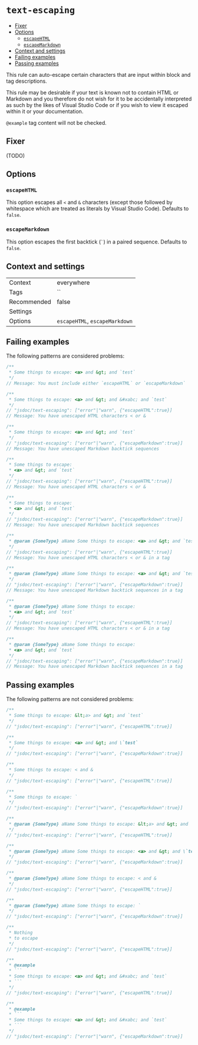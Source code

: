 <a name="user-content-text-escaping"></a>
<a name="text-escaping"></a>
# <code>text-escaping</code>

* [Fixer](#user-content-text-escaping-fixer)
* [Options](#user-content-text-escaping-options)
    * [`escapeHTML`](#user-content-text-escaping-options-escapehtml)
    * [`escapeMarkdown`](#user-content-text-escaping-options-escapemarkdown)
* [Context and settings](#user-content-text-escaping-context-and-settings)
* [Failing examples](#user-content-text-escaping-failing-examples)
* [Passing examples](#user-content-text-escaping-passing-examples)


This rule can auto-escape certain characters that are input within block and
tag descriptions.

This rule may be desirable if your text is known not to contain HTML or
Markdown and you therefore do not wish for it to be accidentally interpreted
as such by the likes of Visual Studio Code or if you wish to view it escaped
within it or your documentation.

`@example` tag content will not be checked.

<a name="user-content-text-escaping-fixer"></a>
<a name="text-escaping-fixer"></a>
## Fixer

(TODO)

<a name="user-content-text-escaping-options"></a>
<a name="text-escaping-options"></a>
## Options

<a name="user-content-text-escaping-options-escapehtml"></a>
<a name="text-escaping-options-escapehtml"></a>
### <code>escapeHTML</code>

This option escapes all `<` and `&` characters (except those followed by
whitespace which are treated as literals by Visual Studio Code). Defaults to
`false`.

<a name="user-content-text-escaping-options-escapemarkdown"></a>
<a name="text-escaping-options-escapemarkdown"></a>
### <code>escapeMarkdown</code>

This option escapes the first backtick (`` ` ``) in a paired sequence.
Defaults to `false`.

<a name="user-content-text-escaping-context-and-settings"></a>
<a name="text-escaping-context-and-settings"></a>
## Context and settings

|||
|---|---|
|Context|everywhere|
|Tags|``|
|Recommended|false|
|Settings||
|Options|`escapeHTML`, `escapeMarkdown`|

<a name="user-content-text-escaping-failing-examples"></a>
<a name="text-escaping-failing-examples"></a>
## Failing examples

The following patterns are considered problems:

````ts
/**
 * Some things to escape: <a> and &gt; and `test`
 */
// Message: You must include either `escapeHTML` or `escapeMarkdown`

/**
 * Some things to escape: <a> and &gt; and &#xabc; and `test`
 */
// "jsdoc/text-escaping": ["error"|"warn", {"escapeHTML":true}]
// Message: You have unescaped HTML characters < or &

/**
 * Some things to escape: <a> and &gt; and `test`
 */
// "jsdoc/text-escaping": ["error"|"warn", {"escapeMarkdown":true}]
// Message: You have unescaped Markdown backtick sequences

/**
 * Some things to escape:
 * <a> and &gt; and `test`
 */
// "jsdoc/text-escaping": ["error"|"warn", {"escapeHTML":true}]
// Message: You have unescaped HTML characters < or &

/**
 * Some things to escape:
 * <a> and &gt; and `test`
 */
// "jsdoc/text-escaping": ["error"|"warn", {"escapeMarkdown":true}]
// Message: You have unescaped Markdown backtick sequences

/**
 * @param {SomeType} aName Some things to escape: <a> and &gt; and `test`
 */
// "jsdoc/text-escaping": ["error"|"warn", {"escapeHTML":true}]
// Message: You have unescaped HTML characters < or & in a tag

/**
 * @param {SomeType} aName Some things to escape: <a> and &gt; and `test`
 */
// "jsdoc/text-escaping": ["error"|"warn", {"escapeMarkdown":true}]
// Message: You have unescaped Markdown backtick sequences in a tag

/**
 * @param {SomeType} aName Some things to escape:
 * <a> and &gt; and `test`
 */
// "jsdoc/text-escaping": ["error"|"warn", {"escapeHTML":true}]
// Message: You have unescaped HTML characters < or & in a tag

/**
 * @param {SomeType} aName Some things to escape:
 * <a> and &gt; and `test`
 */
// "jsdoc/text-escaping": ["error"|"warn", {"escapeMarkdown":true}]
// Message: You have unescaped Markdown backtick sequences in a tag
````



<a name="user-content-text-escaping-passing-examples"></a>
<a name="text-escaping-passing-examples"></a>
## Passing examples

The following patterns are not considered problems:

````ts
/**
 * Some things to escape: &lt;a> and &gt; and `test`
 */
// "jsdoc/text-escaping": ["error"|"warn", {"escapeHTML":true}]

/**
 * Some things to escape: <a> and &gt; and \`test`
 */
// "jsdoc/text-escaping": ["error"|"warn", {"escapeMarkdown":true}]

/**
 * Some things to escape: < and &
 */
// "jsdoc/text-escaping": ["error"|"warn", {"escapeHTML":true}]

/**
 * Some things to escape: `
 */
// "jsdoc/text-escaping": ["error"|"warn", {"escapeMarkdown":true}]

/**
 * @param {SomeType} aName Some things to escape: &lt;a> and &gt; and `test`
 */
// "jsdoc/text-escaping": ["error"|"warn", {"escapeHTML":true}]

/**
 * @param {SomeType} aName Some things to escape: <a> and &gt; and \`test`
 */
// "jsdoc/text-escaping": ["error"|"warn", {"escapeMarkdown":true}]

/**
 * @param {SomeType} aName Some things to escape: < and &
 */
// "jsdoc/text-escaping": ["error"|"warn", {"escapeHTML":true}]

/**
 * @param {SomeType} aName Some things to escape: `
 */
// "jsdoc/text-escaping": ["error"|"warn", {"escapeMarkdown":true}]

/**
 * Nothing
 * to escape
 */
// "jsdoc/text-escaping": ["error"|"warn", {"escapeHTML":true}]

/**
 * @example
 * ```
 * Some things to escape: <a> and &gt; and &#xabc; and `test`
 * ```
 */
// "jsdoc/text-escaping": ["error"|"warn", {"escapeHTML":true}]

/**
 * @example
 * ```
 * Some things to escape: <a> and &gt; and &#xabc; and `test`
 * ```
 */
// "jsdoc/text-escaping": ["error"|"warn", {"escapeMarkdown":true}]
````

